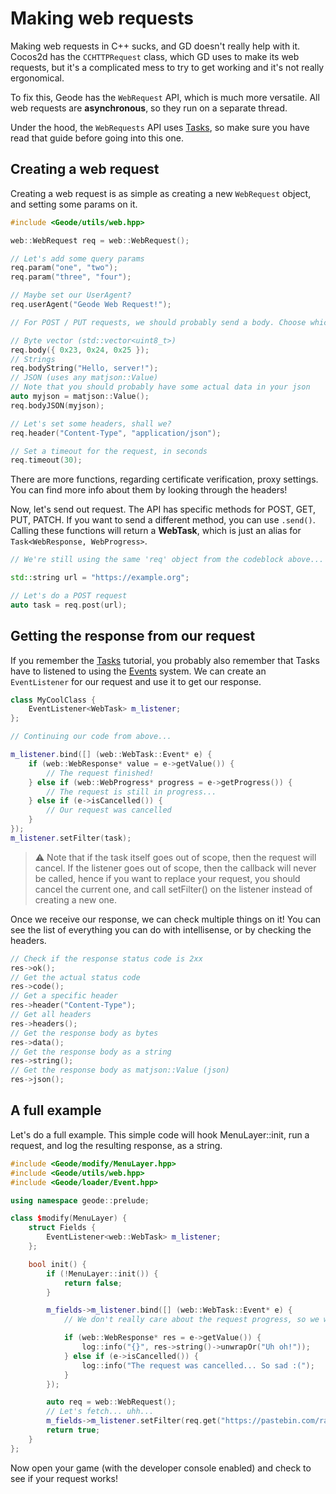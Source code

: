 # Making web requests

Making web requests in C++ sucks, and GD doesn't really help with it. Cocos2d has the `CCHTTPRequest` class, which GD uses to make its web requests, but it's a complicated mess to try to get working and it's not really ergonomical.

To fix this, Geode has the `WebRequest` API, which is much more versatile. All web requests are **asynchronous**, so they run on a separate thread.

Under the hood, the `WebRequests` API uses [Tasks](/tutorials/tasks), so make sure you have read that guide before going into this one.

## Creating a web request

Creating a web request is as simple as creating a new `WebRequest` object, and setting some params on it.

```cpp
#include <Geode/utils/web.hpp>

web::WebRequest req = web::WebRequest();

// Let's add some query params
req.param("one", "two");
req.param("three", "four");

// Maybe set our UserAgent?
req.userAgent("Geode Web Request!");

// For POST / PUT requests, we should probably send a body. Choose whichever suits your needs

// Byte vector (std::vector<uint8_t>)
req.body({ 0x23, 0x24, 0x25 });
// Strings
req.bodyString("Hello, server!");
// JSON (uses any matjson::Value)
// Note that you should probably have some actual data in your json
auto myjson = matjson::Value();
req.bodyJSON(myjson);

// Let's set some headers, shall we?
req.header("Content-Type", "application/json");

// Set a timeout for the request, in seconds
req.timeout(30);
```

There are more functions, regarding certificate verification, proxy settings. You can find more info about them by looking through the headers!

Now, let's send out request. The API has specific methods for POST, GET, PUT, PATCH. If you want to send a different method, you can use `.send()`. Calling these functions will return a **WebTask**, which is just an alias for `Task<WebResponse, WebProgress>`.

```cpp
// We're still using the same 'req' object from the codeblock above...

std::string url = "https://example.org";

// Let's do a POST request
auto task = req.post(url);
```

## Getting the response from our request

If you remember the [Tasks](/tutorials/tasks) tutorial, you probably also remember that Tasks have to listened to using the [Events](/tutorials/events) system. We can create an `EventListener` for our request and use it to get our response.

```cpp
class MyCoolClass {
    EventListener<WebTask> m_listener;
};

// Continuing our code from above...

m_listener.bind([] (web::WebTask::Event* e) {
    if (web::WebResponse* value = e->getValue()) {
        // The request finished!
    } else if (web::WebProgress* progress = e->getProgress()) {
        // The request is still in progress...
    } else if (e->isCancelled()) {
        // Our request was cancelled
    }
});
m_listener.setFilter(task);
```

> :warning: Note that if the task itself goes out of scope, then the request will cancel. If the listener goes out of scope, then the callback will never be called, hence if you want to replace your request, you should cancel the current one, and call setFilter() on the listener instead of creating a new one.

Once we receive our response, we can check multiple things on it! You can see the list of everything you can do with intellisense, or by checking the headers.

```cpp
// Check if the response status code is 2xx
res->ok();
// Get the actual status code
res->code();
// Get a specific header
res->header("Content-Type");
// Get all headers
res->headers();
// Get the response body as bytes
res->data();
// Get the response body as a string
res->string();
// Get the response body as matjson::Value (json)
res->json();
```

## A full example

Let's do a full example. This simple code will hook MenuLayer::init, run a request, and log the resulting response, as a string.

```cpp
#include <Geode/modify/MenuLayer.hpp>
#include <Geode/utils/web.hpp>
#include <Geode/loader/Event.hpp>

using namespace geode::prelude;

class $modify(MenuLayer) {
    struct Fields {
        EventListener<web::WebTask> m_listener;
    };

    bool init() {
        if (!MenuLayer::init()) {
            return false;
        }

        m_fields->m_listener.bind([] (web::WebTask::Event* e) {
            // We don't really care about the request progress, so we won't use it here

            if (web::WebResponse* res = e->getValue()) {
                log::info("{}", res->string()->unwrapOr("Uh oh!"));
            } else if (e->isCancelled()) {
                log::info("The request was cancelled... So sad :(");
            }
        });

        auto req = web::WebRequest();
        // Let's fetch... uhh...
        m_fields->m_listener.setFilter(req.get("https://pastebin.com/raw/vNi1WHNF"));
        return true;
    }
};
```

Now open your game (with the developer console enabled) and check to see if your request works!